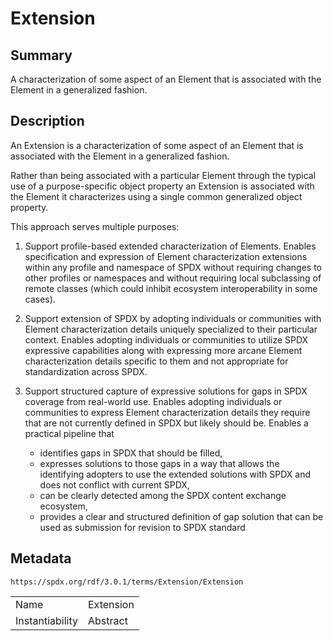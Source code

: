 <!-- Automatically generated by spec-parser v2.5.0 on 2024-08-10T18:46:28.607668+00:00 -->
<!-- SPDX-License-Identifier: Community-Spec-1.0 -->

# Extension

## Summary

A characterization of some aspect of an Element that is associated with the Element in a generalized fashion.


## Description

An Extension is a characterization of some aspect of an Element that is associated with the Element in a generalized fashion.

Rather than being associated with a particular Element through the typical use of a purpose-specific object property an Extension is associated with the Element it characterizes using a single common generalized object property.

This approach serves multiple purposes:

1. Support profile-based extended characterization of Elements. Enables specification and expression of Element characterization extensions within any profile and namespace of SPDX without requiring changes to other profiles or namespaces and without requiring local subclassing of remote classes (which could inhibit ecosystem interoperability in some cases).

2. Support extension of SPDX by adopting individuals or communities with Element characterization details uniquely specialized to their particular context. Enables adopting individuals or communities to utilize SPDX expressive capabilities along with expressing more arcane Element characterization details specific to them and not appropriate for standardization across SPDX.

3. Support structured capture of expressive solutions for gaps in SPDX coverage from real-world use. Enables adopting individuals or communities to express Element characterization details they require that are not currently defined in SPDX but likely should be. Enables a practical pipeline that

    - identifies gaps in SPDX that should be filled,
    - expresses solutions to those gaps in a way that allows the identifying adopters to use the extended solutions with SPDX and does not conflict with current SPDX,
    - can be clearly detected among the SPDX content exchange ecosystem,
    - provides a clear and structured definition of gap solution that can be used as submission for revision to SPDX standard


## Metadata

`https://spdx.org/rdf/3.0.1/terms/Extension/Extension`


| | |
|---|---|
| Name | Extension |
| Instantiability | Abstract |










